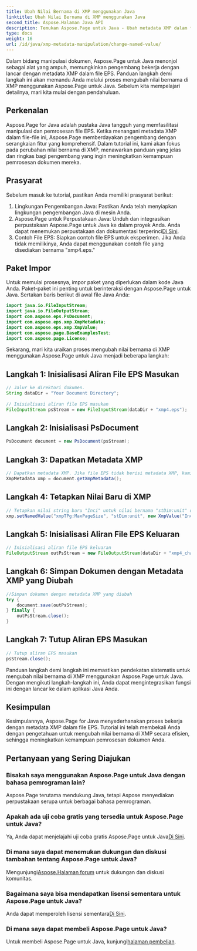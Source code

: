 ```yaml
---
title: Ubah Nilai Bernama di XMP menggunakan Java
linktitle: Ubah Nilai Bernama di XMP menggunakan Java
second_title: Aspose.Halaman Java API
description: Temukan Aspose.Page untuk Java - Ubah metadata XMP dalam file EPS dengan mudah menggunakan panduan langkah demi langkah kami untuk pemrosesan dokumen yang efisien.
type: docs
weight: 16
url: /id/java/xmp-metadata-manipulation/change-named-value/
---
```

Dalam bidang manipulasi dokumen, Aspose.Page untuk Java menonjol sebagai alat yang ampuh, memungkinkan pengembang bekerja dengan lancar dengan metadata XMP dalam file EPS. Panduan langkah demi langkah ini akan memandu Anda melalui proses mengubah nilai bernama di XMP menggunakan Aspose.Page untuk Java. Sebelum kita mempelajari detailnya, mari kita mulai dengan pendahuluan.
## Perkenalan
Aspose.Page for Java adalah pustaka Java tangguh yang memfasilitasi manipulasi dan pemrosesan file EPS. Ketika menangani metadata XMP dalam file-file ini, Aspose.Page memberdayakan pengembang dengan serangkaian fitur yang komprehensif. Dalam tutorial ini, kami akan fokus pada perubahan nilai bernama di XMP, menawarkan panduan yang jelas dan ringkas bagi pengembang yang ingin meningkatkan kemampuan pemrosesan dokumen mereka.
## Prasyarat
Sebelum masuk ke tutorial, pastikan Anda memiliki prasyarat berikut:
1. Lingkungan Pengembangan Java: Pastikan Anda telah menyiapkan lingkungan pengembangan Java di mesin Anda.
2.  Aspose.Page untuk Perpustakaan Java: Unduh dan integrasikan perpustakaan Aspose.Page untuk Java ke dalam proyek Anda. Anda dapat menemukan perpustakaan dan dokumentasi terperinci[Di Sini](https://reference.aspose.com/page/java/).
3. Contoh File EPS: Siapkan contoh file EPS untuk eksperimen. Jika Anda tidak memilikinya, Anda dapat menggunakan contoh file yang disediakan bernama "xmp4.eps."
## Paket Impor
Untuk memulai prosesnya, impor paket yang diperlukan dalam kode Java Anda. Paket-paket ini penting untuk berinteraksi dengan Aspose.Page untuk Java. Sertakan baris berikut di awal file Java Anda:
```java
import java.io.FileInputStream;
import java.io.FileOutputStream;
import com.aspose.eps.PsDocument;
import com.aspose.eps.xmp.XmpMetadata;
import com.aspose.eps.xmp.XmpValue;
import com.aspose.page.BaseExamplesTest;
import com.aspose.page.License;
```
Sekarang, mari kita uraikan proses mengubah nilai bernama di XMP menggunakan Aspose.Page untuk Java menjadi beberapa langkah:
## Langkah 1: Inisialisasi Aliran File EPS Masukan
```java
// Jalur ke direktori dokumen.
String dataDir = "Your Document Directory";
        
// Inisialisasi aliran file EPS masukan
FileInputStream psStream = new FileInputStream(dataDir + "xmp4.eps");
```
## Langkah 2: Inisialisasi PsDocument
```java
PsDocument document = new PsDocument(psStream);
```
## Langkah 3: Dapatkan Metadata XMP
```java
// Dapatkan metadata XMP. Jika file EPS tidak berisi metadata XMP, kami mendapatkan file baru yang berisi nilai dari komentar metadata PS (%%Creator, %%CreateDate, %%Title, dll.)
XmpMetadata xmp = document.getXmpMetadata();
```
## Langkah 4: Tetapkan Nilai Baru di XMP
```java
// Tetapkan nilai string baru "Inci" untuk nilai bernama "stDim:unit" dari struktur "xmpTPg:MaxPageSize"
xmp.setNamedValue("xmpTPg:MaxPageSize", "stDim:unit", new XmpValue("Inches"));
```
## Langkah 5: Inisialisasi Aliran File EPS Keluaran
```java
// Inisialisasi aliran file EPS keluaran
FileOutputStream outPsStream = new FileOutputStream(dataDir + "xmp4_changed.eps");
```
## Langkah 6: Simpan Dokumen dengan Metadata XMP yang Diubah
```java
//Simpan dokumen dengan metadata XMP yang diubah
try {			
    document.save(outPsStream);
} finally {
    outPsStream.close();
}
```
## Langkah 7: Tutup Aliran EPS Masukan
```java
// Tutup aliran EPS masukan
psStream.close();
```
Panduan langkah demi langkah ini memastikan pendekatan sistematis untuk mengubah nilai bernama di XMP menggunakan Aspose.Page untuk Java. Dengan mengikuti langkah-langkah ini, Anda dapat mengintegrasikan fungsi ini dengan lancar ke dalam aplikasi Java Anda.
## Kesimpulan
Kesimpulannya, Aspose.Page for Java menyederhanakan proses bekerja dengan metadata XMP dalam file EPS. Tutorial ini telah membekali Anda dengan pengetahuan untuk mengubah nilai bernama di XMP secara efisien, sehingga meningkatkan kemampuan pemrosesan dokumen Anda.
## Pertanyaan yang Sering Diajukan
### Bisakah saya menggunakan Aspose.Page untuk Java dengan bahasa pemrograman lain?
Aspose.Page terutama mendukung Java, tetapi Aspose menyediakan perpustakaan serupa untuk berbagai bahasa pemrograman.
### Apakah ada uji coba gratis yang tersedia untuk Aspose.Page untuk Java?
 Ya, Anda dapat menjelajahi uji coba gratis Aspose.Page untuk Java[Di Sini](https://releases.aspose.com/).
### Di mana saya dapat menemukan dukungan dan diskusi tambahan tentang Aspose.Page untuk Java?
 Mengunjungi[Aspose.Halaman forum](https://forum.aspose.com/c/page/39) untuk dukungan dan diskusi komunitas.
### Bagaimana saya bisa mendapatkan lisensi sementara untuk Aspose.Page untuk Java?
 Anda dapat memperoleh lisensi sementara[Di Sini](https://purchase.aspose.com/temporary-license/).
### Di mana saya dapat membeli Aspose.Page untuk Java?
 Untuk membeli Aspose.Page untuk Java, kunjungi[halaman pembelian](https://purchase.aspose.com/buy).